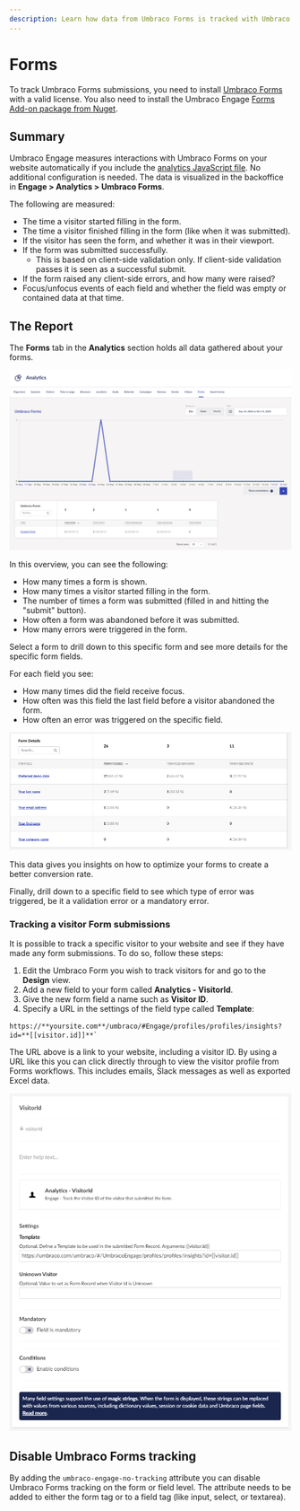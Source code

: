 ```yaml
---
description: Learn how data from Umbraco Forms is tracked with Umbraco Engage.
---
```


# Forms

To track Umbraco Forms submissions, you need to install [Umbraco Forms](https://umbraco.com/products/add-ons/forms/) with a valid license. You also need to install the Umbraco Engage [Forms Add-on package from Nuget](https://www.nuget.org/packages/Umbraco.Engage.Forms).

## Summary

Umbraco Engage measures interactions with Umbraco Forms on your website automatically if you include the [analytics JavaScript file](../../developers/analytics/client-side-events-and-additional-javascript-files/). No additional configuration is needed. The data is visualized in the backoffice in **Engage > Analytics > Umbraco Forms**.

The following are measured:

* The time a visitor started filling in the form.
* The time a visitor finished filling in the form (like when it was submitted).
* If the visitor has seen the form, and whether it was in their viewport.
* If the form was submitted successfully.
  * This is based on client-side validation only. If client-side validation passes it is seen as a successful submit.
* If the form raised any client-side errors, and how many were raised?
* Focus/unfocus events of each field and whether the field was empty or contained data at that time.

## The Report

The **Forms** tab in the **Analytics** section holds all data gathered about your forms.

![Forms tab in the Analytics section](../../.gitbook/assets/engage-analytics-forms.png)

In this overview, you can see the following:

* How many times a form is shown.
* How many times a visitor started filling in the form.
* The number of times a form was submitted (filled in and hitting the "submit" button).
* How often a form was abandoned before it was submitted.
* How many errors were triggered in the form.

Select a form to drill down to this specific form and see more details for the specific form fields.

For each field you see:

* How many times did the field receive focus.
* How often was this field the last field before a visitor abandoned the form.
* How often an error was triggered on the specific field.

![Form Details](../../.gitbook/assets/engage-analytics-form-details.png)

This data gives you insights on how to optimize your forms to create a better conversion rate.

Finally, drill down to a specific field to see which type of error was triggered, be it a validation error or a mandatory error.

### Tracking a visitor Form submissions

It is possible to track a specific visitor to your website and see if they have made any form submissions. To do so, follow these steps:

1. Edit the Umbraco Form you wish to track visitors for and go to the **Design** view.
2. Add a new field to your form called **Analytics - VisitorId**.
3. Give the new form field a name such as **Visitor ID**.
4. Specify a URL in the settings of the field type called **Template**:

```console
https://**yoursite.com**/umbraco/#Engage/profiles/profiles/insights?id=**[[visitor.id]]**`
```

The URL above is a link to your website, including a visitor ID. By using a URL like this you can click directly through to view the visitor profile from Forms workflows. This includes emails, Slack messages as well as exported Excel data.

![Adding Analytics - VisitorId field to Form](../../.gitbook/assets/engage-analytics-forms-visitor-id2.png)

## Disable Umbraco Forms tracking

By adding the `umbraco-engage-no-tracking` attribute you can disable Umbraco Forms tracking on the form or field level. The attribute needs to be added to either the form tag or to a field tag (like input, select, or textarea).
